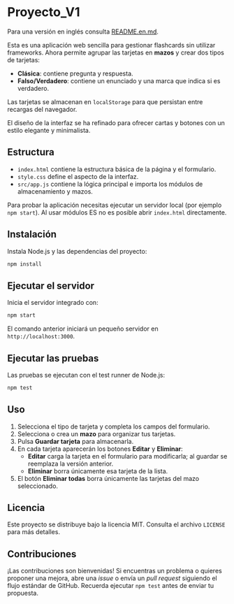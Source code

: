 # Proyecto_V1
Para una versión en inglés consulta [README.en.md](README.en.md).

Esta es una aplicación web sencilla para gestionar flashcards sin utilizar frameworks. Ahora permite agrupar las tarjetas en **mazos** y crear dos tipos de tarjetas:

- **Clásica**: contiene pregunta y respuesta.
- **Falso/Verdadero**: contiene un enunciado y una marca que indica si es verdadero.

Las tarjetas se almacenan en `localStorage` para que persistan entre recargas del navegador.

El diseño de la interfaz se ha refinado para ofrecer cartas y botones con un estilo elegante y minimalista.

## Estructura

- `index.html` contiene la estructura básica de la página y el formulario.
- `style.css` define el aspecto de la interfaz.
- `src/app.js` contiene la lógica principal e importa los módulos de almacenamiento y mazos.

Para probar la aplicación necesitas ejecutar un servidor local (por ejemplo `npm start`).
Al usar módulos ES no es posible abrir `index.html` directamente.

## Instalación

Instala Node.js y las dependencias del proyecto:

```bash
npm install
```

## Ejecutar el servidor

Inicia el servidor integrado con:

```bash
npm start
```

El comando anterior iniciará un pequeño servidor en `http://localhost:3000`.

## Ejecutar las pruebas

Las pruebas se ejecutan con el test runner de Node.js:

```bash
npm test
```

## Uso

1. Selecciona el tipo de tarjeta y completa los campos del formulario.
2. Selecciona o crea un **mazo** para organizar tus tarjetas.
3. Pulsa **Guardar tarjeta** para almacenarla.
4. En cada tarjeta aparecerán los botones **Editar** y **Eliminar**:
   - **Editar** carga la tarjeta en el formulario para modificarla; al guardar se reemplaza la versión anterior.
   - **Eliminar** borra únicamente esa tarjeta de la lista.
5. El botón **Eliminar todas** borra únicamente las tarjetas del mazo seleccionado.

## Licencia

Este proyecto se distribuye bajo la licencia MIT. Consulta el archivo `LICENSE` para más detalles.

## Contribuciones

¡Las contribuciones son bienvenidas! Si encuentras un problema o quieres proponer una mejora, abre una *issue* o envía un *pull request* siguiendo el flujo estándar de GitHub. Recuerda ejecutar `npm test` antes de enviar tu propuesta.


